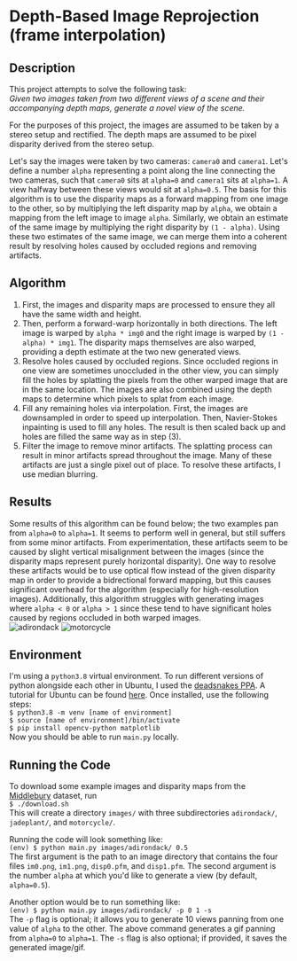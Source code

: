 # Depth-Based Image Reprojection (frame interpolation)
## Description
This project attempts to solve the following task:  
*Given two images taken from two different views of a scene and their accompanying 
depth maps, generate a novel view of the scene.*
  
For the purposes of this project, the images are assumed to be taken by a stereo
setup and rectified. The depth maps are assumed to be pixel disparity derived
from the stereo setup.  
  
Let's say the images were taken by two cameras: `camera0` and `camera1`. Let's define
a number `alpha` representing a point along the line connecting the two cameras,
such that `camera0` sits at `alpha=0` and `camera1` sits at `alpha=1`. A view 
halfway between these views would sit at `alpha=0.5`. The basis for this algorithm
is to use the disparity maps as a forward mapping from one image to the other, so by
multiplying the left disparity map by `alpha`, we obtain a mapping from the left 
image to image `alpha`. Similarly, we obtain an estimate of the same image by 
multiplying the right disparity by `(1 - alpha)`. Using these two estimates of the 
same image, we can merge them into a coherent result by resolving holes caused 
by occluded regions and removing artifacts.

## Algorithm
1. First, the images and disparity maps are processed to ensure they all have the 
same width and height. 
2. Then, perform a forward-warp horizontally in both directions. The left image 
is warped by `alpha * img0` and the right image is warped by 
`(1 - alpha) * img1`. The disparity maps themselves are also warped, providing a
depth estimate at the two new generated views.
3. Resolve holes caused by occluded regions. Since occluded regions in one view
are sometimes unoccluded in the other view, you can simply fill the holes by splatting
the pixels from the other warped image that are in the same location. The images
are also combined using the depth maps to determine which pixels to splat from each
image.
4. Fill any remaining holes via interpolation. First, the images are downsampled
in order to speed up interpolation. Then, Navier-Stokes inpainting is used to fill
any holes. The result is then scaled back up and holes are filled the same way as in
step (3).
5. Filter the image to remove minor artifacts. The splatting process can result
in minor artifacts spread throughout the image. Many of these artifacts are just 
a single pixel out of place. To resolve these artifacts, I use median blurring.

## Results
Some results of this algorithm can be found below; the two examples pan from `alpha=0` 
to `alpha=1`. It seems to perform well in general, but still suffers from some minor 
artifacts. From experimentation, these artifacts seem to be caused by slight vertical 
misalignment between the images (since the disparity maps represent purely horizontal 
disparity). One way to resolve these artifacts would be to use optical flow instead of 
the given disparity map in order to provide a bidrectional forward mapping, but this 
causes significant overhead for the algorithm (especially for high-resolution images). 
Additionally, this algorithm struggles with generating images where `alpha < 0` or 
`alpha > 1` since these tend to have significant holes caused by regions occluded in 
both warped images.  
![adirondack](examples/example1.png)
![motorcycle](examples/example2.png)

## Environment
I'm using a `python3.8` virtual environment. To run different versions of
python alongside each other in Ubuntu, I used the [deadsnakes
PPA](https://github.com/deadsnakes). A 
tutorial for Ubuntu can be found [here](https://linuxize.com/post/how-to-install-python-3-8-on-ubuntu-18-04).
Once installed, use the following steps:  
`$ python3.8 -m venv [name of environment]`  
`$ source [name of environment]/bin/activate`  
`$ pip install opencv-python matplotlib`  
Now you should be able to run `main.py` locally.

## Running the Code
To download some example images and disparity maps from the [Middlebury](https://vision.middlebury.edu/stereo/data/scenes2014/) 
dataset, run  
`$ ./download.sh`  
This will create a directory `images/` with three subdirectories `adirondack/`,
`jadeplant/`, and `motorcycle/`.  
  
Running the code will look something like:  
`(env) $ python main.py images/adirondack/ 0.5`  
The first argument is the path to an image directory that contains the four files
`im0.png`, `im1.png`, `disp0.pfm`, and `disp1.pfm`. The second argument is
the number `alpha` at which you'd like to generate a view (by default, `alpha=0.5`).  

Another option would be to run something like:  
`(env) $ python main.py images/adirondack/ -p 0 1 -s`  
The `-p` flag is optional; it allows you to generate 10 views panning from one
value of `alpha` to the other. The above command generates a gif panning from
`alpha=0` to `alpha=1`. The `-s` flag is also optional; if provided, it saves the
generated image/gif.
